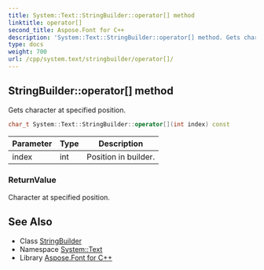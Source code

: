 ```yaml
---
title: System::Text::StringBuilder::operator[] method
linktitle: operator[]
second_title: Aspose.Font for C++
description: 'System::Text::StringBuilder::operator[] method. Gets character at specified position in C++.'
type: docs
weight: 700
url: /cpp/system.text/stringbuilder/operator[]/
---
```

## StringBuilder::operator[] method


Gets character at specified position.

```cpp
char_t System::Text::StringBuilder::operator[](int index) const
```


| Parameter | Type | Description |
| --- | --- | --- |
| index | int | Position in builder. |

### ReturnValue

Character at specified position.

## See Also

* Class [StringBuilder](../)
* Namespace [System::Text](../../)
* Library [Aspose.Font for C++](../../../)
